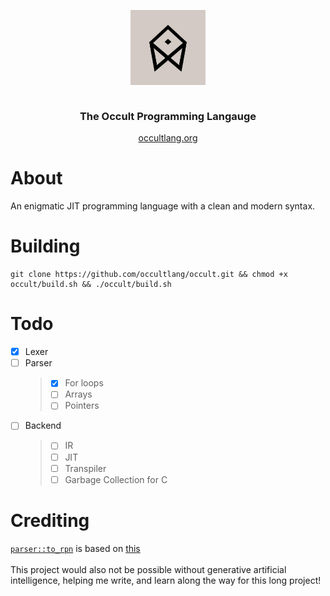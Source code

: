 <div align="center" style="display:grid;place-items:center;">
<p>
    <a href="https://occultlang.org/" target="_blank"><img width="120" src="occult.jpg"></a>
</p>
<h3>The Occult Programming Langauge</h3>
<a href="https://occultlang.org" syle="_blank">occultlang.org</a>
</div>

# About
An enigmatic JIT programming language with a clean and modern syntax.

# Building
```
git clone https://github.com/occultlang/occult.git && chmod +x occult/build.sh && ./occult/build.sh
```

# Todo
- [x] Lexer
- [ ] Parser
    > - [x] For loops
    > - [ ] Arrays
    > - [ ] Pointers
- [ ] Backend
    > - [ ] IR
    > - [ ] JIT
    > - [ ] Transpiler
    > - [ ] Garbage Collection for C

# Crediting 
[`parser::to_rpn`](https://github.com/occultlang/occult/blob/main/src/parser/parser.cpp#L51) is based on [this](https://github.com/kamyu104/LintCode/blob/master/C%2B%2B/convert-expression-to-reverse-polish-notation.cpp) <br/><br/>
This project would also not be possible without generative artificial intelligence, helping me write, and learn along the way for this long project!
